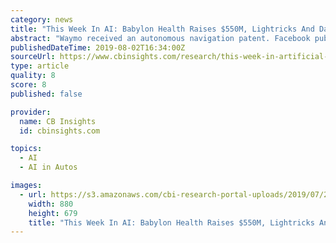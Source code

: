 ```yaml
---
category: news
title: "This Week In AI: Babylon Health Raises $550M, Lightricks And DataRobot Join Unicorn Club, Ford Acquires AV Simulation Company"
abstract: "Waymo received an autonomous navigation patent. Facebook published a paper to decode \"imagined speech\" by interpreting brain signals. Here’s what went down in artificial intelligence this week. Want the full post? Become a CB Insights customer."
publishedDateTime: 2019-08-02T16:34:00Z
sourceUrl: https://www.cbinsights.com/research/this-week-in-artificial-intelligence-babylon-lightricks-datarobot-ford/
type: article
quality: 8
score: 8
published: false

provider:
  name: CB Insights
  id: cbinsights.com

topics:
  - AI
  - AI in Autos

images:
  - url: https://s3.amazonaws.com/cbi-research-portal-uploads/2019/07/26105004/Core-Intelligence-Replacement2-880x679.jpg
    width: 880
    height: 679
    title: "This Week In AI: Babylon Health Raises $550M, Lightricks And DataRobot Join Unicorn Club, Ford Acquires AV Simulation Company"
---
```

